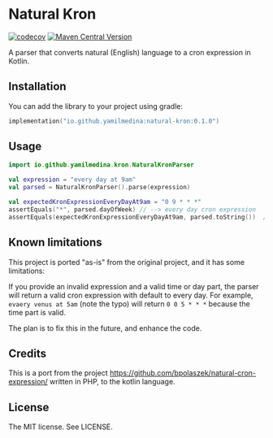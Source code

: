 # Natural Kron

[![codecov](https://codecov.io/gh/yamilmedina/natural-kron/graph/badge.svg?token=ZOCYYKQ0VP)](https://codecov.io/gh/yamilmedina/natural-kron)
[![Maven Central Version](https://img.shields.io/maven-central/v/io.github.yamilmedina/natural-kron?style=flat-square&color=green)](https://central.sonatype.com/artifact/io.github.yamilmedina/natural-kron/overview)

A parser that converts natural (English) language to a cron expression in Kotlin.

## Installation ##

You can add the library to your project using gradle:

```kotlin
implementation("io.github.yamilmedina:natural-kron:0.1.0")
```

## Usage ##

```kotlin
import io.github.yamilmedina.kron.NaturalKronParser

val expression = "every day at 9am"
val parsed = NaturalKronParser().parse(expression)

val expectedKronExpressionEveryDayAt9am = "0 9 * * *"
assertEquals("*", parsed.dayOfWeek) // --> every day cron expression
assertEquals(expectedKronExpressionEveryDayAt9am, parsed.toString())  // --> TRUE
```

## Known limitations ##

This project is ported "as-is" from the original project, and it has some limitations:

If you provide an invalid expression and a valid time or day part, the parser will return a valid cron expression with
default to every day. For example, `evaery venus at 5am` (note the typo) will return `0 0 5 * * *` because the time part
is valid.

The plan is to fix this in the future, and enhance the code.

## Credits ##

This is a port from the project https://github.com/bpolaszek/natural-cron-expression/ written in PHP, to the kotlin
language.

## License ##

The MIT license. See LICENSE.